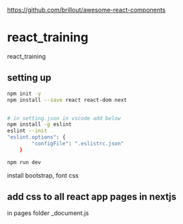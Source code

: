 https://github.com/brillout/awesome-react-components 
# react_training
react_training
## setting up
```sh
npm init -y
npm install --save react react-dom next


# in setting.json in vscode add below
npm install -g eslint
eslint --init
"eslint.options": {
        "configFile": ".eslistrc.json"
    }

npm run dev
```

install bootstrap, font css

## add css to all react app pages in nextjs
in pages folder _document.js
